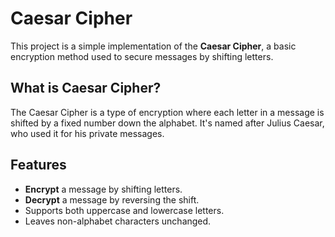 # Caesar Cipher
This project is a simple implementation of the **Caesar Cipher**, a basic encryption method used to secure messages by shifting letters.

## What is Caesar Cipher?

The Caesar Cipher is a type of encryption where each letter in a message is shifted by a fixed number down the alphabet. It's named after Julius Caesar, who used it for his private messages.

## Features

- **Encrypt** a message by shifting letters.
- **Decrypt** a message by reversing the shift.
- Supports both uppercase and lowercase letters.
- Leaves non-alphabet characters unchanged.
